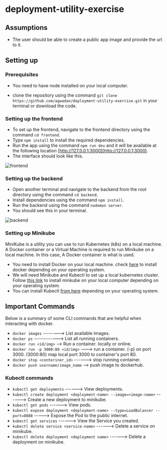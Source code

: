 # deployment-utility-exercise

## Assumptions

* The user should be able to create a public app image and provide the url to it.

## Setting up

### Prerequisites

* You need to have node installed on your local computer.

* clone the repository using the command ```git clone https://github.com/agwadan/deployment-utility-exercise.git``` in your terminal or download the code.

### Setting up the frontend
* To set up the frontend, navigate to the frontend directory using the command ```cd frontend```.
* Type ```npm install``` to install the required dependencies.
* Run the app using the command ```npm run dev``` and it will be available at the following location [http://127.0.0.1:3000](http://127.0.0.1:3000). 
* The interface should look like this.

![frontend](https://user-images.githubusercontent.com/30318555/127167330-9c188a03-14f8-4624-9ab8-1af49b5f8085.png)



### Setting up the backend
* Open another terminal and navigate to the backend from the root directory using the command ```cd backend```.
* Install dependencies using the command ```npm install```.
* Run the backend using the command ```nodemon server```.
* You should see this in your terminal.

![backend](https://user-images.githubusercontent.com/30318555/126915169-10b94665-488a-401c-9c33-5af26a3b8790.png)

### Setting up Minikube
MiniKube is a utility you can use to run Kubernetes (k8s) on a local machine. A Docker container or a Virtual Machine is required to run Minikube on a local machine. In this case, A Docker container is what is used.

* You need to install Docker on your local machine. check [here](https://docs.docker.com/get-started/) to install docker depending on your operating system.
* We will need Minikube and Kubectl to set up a local kubernetes cluster. Follow [this link](https://minikube.sigs.k8s.io/) to install minkube on your local computer depending on your operating system. 
* You can install Kubectl [from here](https://kubernetes.io/docs/tasks/tools/) depending on your operating system.

## Important Commands

Below is a summary of some CLI commands that are helpful when interacting with docker.

* `docker images` --------> List available images.
* `docker ps` ------------> List all running containers.
* `docker run <id/img>` --> Run a container. locally or online.
* `docker run -p 3000:80 <id/img>` ---> run a container. (-p) on port 3000. (3000:80) map local port 3000 to container's port 80.
* `docker stop <conteriner_id>` ------> stop running container.
* `docker push username/image_name` --> push image to dockerhub.

### Kubectl commands

* `kubectl get deployments` ------> View deployments.
* `kubectl create deployment <deployment-name> --image=<image-name>` ------> Create a new deployment to minikube.
* `kubectl get pods` ------> View pods.
* `kubectl expose deployment <deployment-name> --type=LoadBalancer --port=8080` -----> Expose the Pod to the public internet.
* `kubectl get services` ------> View the Service you created.
* `kubectl delete service <service-name>` ------> Delete a service on minikube.
* `kubectl delete deployment <deployment name>` ------> Delete a deployment on minikube.